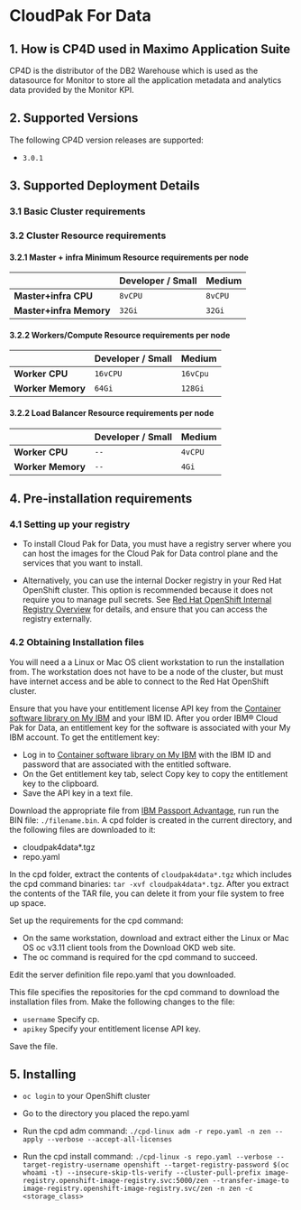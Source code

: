 # CloudPak For Data

## 1. How is CP4D used in Maximo Application Suite

CP4D is the distributor of the DB2 Warehouse which is used as the datasource for Monitor to store all the application metadata and analytics data provided by the Monitor KPI.

## 2. Supported Versions

The following CP4D version releases are supported:

- `3.0.1`


## 3. Supported Deployment Details

### 3.1 Basic Cluster requirements

### 3.2 Cluster Resource requirements

#### 3.2.1 Master + infra Minimum Resource requirements per node
 
|                         | Developer / Small | Medium         |
|-------------------------|-------------------|----------------|
| **Master+infra CPU**    | `8vCPU`           | `8vCPU`        |
| **Master+infra Memory** | `32Gi`            | `32Gi`         |

#### 3.2.2 Workers/Compute Resource requirements per node

|                      | Developer / Small | Medium          |
|----------------------|-------------------|-----------------|
| **Worker CPU**       | `16vCPU`          | `16vCpu`        |
| **Worker Memory**    | `64Gi`            | `128Gi`         |

#### 3.2.2 Load Balancer Resource requirements per node

|                      | Developer / Small | Medium           |
|----------------------|-------------------|------------------|
| **Worker CPU**       | `--`              | `4vCPU`          |
| **Worker Memory**    | `--`              | `4Gi`            |

## 4. Pre-installation requirements

### 4.1 Setting up your registry

- To install Cloud Pak for Data, you must have a registry server where you can host the images for the Cloud Pak for Data control plane and the services that you want to install.

- Alternatively, you can use the internal Docker registry in your Red Hat OpenShift cluster. This option is recommended because it does not require you to manage pull secrets. See [Red Hat OpenShift Internal Registry Overview](https://docs.openshift.com/container-platform/3.11/install_config/registry/index.html) for details, and ensure that you can access the registry externally.

### 4.2 Obtaining Installation files

You will need a a Linux or Mac OS client workstation to run the installation from. The workstation does not have to be a node of the cluster, but must have internet access and be able to connect to the Red Hat OpenShift cluster.

Ensure that you have your entitlement license API key from the [Container software library on My IBM](https://myibm.ibm.com/products-services/containerlibrary) and your IBM ID.  After you order IBM® Cloud Pak for Data, an entitlement key for the software is associated with your My IBM account. To get the entitlement key:

- Log in to [Container software library on My IBM](https://myibm.ibm.com/products-services/containerlibrary) with the IBM ID and password that are associated with the entitled software.
- On the Get entitlement key tab, select Copy key to copy the entitlement key to the clipboard.
- Save the API key in a text file.

Download the appropriate file from [IBM Passport Advantage](https://www.ibm.com/software/passportadvantage/pao_customer.html), run run the BIN file: `./filename.bin`.  A cpd folder is created in the current directory, and the following files are downloaded to it:

- cloudpak4data*.tgz
- repo.yaml

In the cpd folder, extract the contents of `cloudpak4data*.tgz` which includes the cpd command binaries: `tar -xvf cloudpak4data*.tgz`.  After you extract the contents of the TAR file, you can delete it from your file system to free up space.

Set up the requirements for the cpd command:
- On the same workstation, download and extract either the Linux or Mac OS oc v3.11 client tools from the Download OKD web site.
- The oc command is required for the cpd command to succeed.

Edit the server definition file repo.yaml that you downloaded.

This file specifies the repositories for the cpd command to download the installation files from. Make the following changes to the file:

- `username` Specify cp.
- `apikey` Specify your entitlement license API key.

Save the file.


## 5. Installing
- `oc login` to your OpenShift cluster
- Go to the directory you placed the repo.yaml
- Run the cpd adm command:
`./cpd-linux adm -r repo.yaml -n zen --apply --verbose --accept-all-licenses`

- Run the cpd install command:
`./cpd-linux -s repo.yaml --verbose --target-registry-username openshift --target-registry-password $(oc whoami -t) --insecure-skip-tls-verify --cluster-pull-prefix image-registry.openshift-image-registry.svc:5000/zen --transfer-image-to image-registry.openshift-image-registry.svc/zen -n zen -c <storage_class>`

